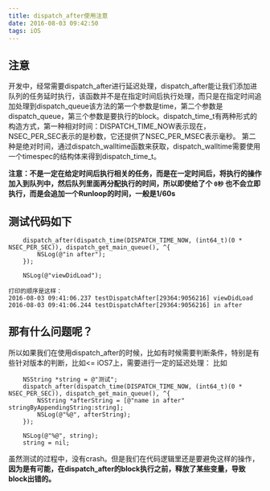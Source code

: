 ```yaml
---
title: dispatch_after使用注意
date: 2016-08-03 09:42:50
tags: iOS
---
```


注意
---
开发中，经常需要dispatch_after进行延迟处理，dispatch_after能让我们添加进队列的任务延时执行，该函数并不是在指定时间后执行处理，而只是在指定时间追加处理到dispatch_queue该方法的第一个参数是time，第二个参数是dispatch_queue，第三个参数是要执行的block。dispatch_time_t有两种形式的构造方式，第一种相对时间：DISPATCH_TIME_NOW表示现在，NSEC_PER_SEC表示的是秒数，它还提供了NSEC_PER_MSEC表示毫秒。
第二种是绝对时间，通过dispatch_walltime函数来获取，dispatch_walltime需要使用一个timespec的结构体来得到dispatch_time_t。

**注意：不是一定在给定时间后执行相关的任务，而是在一定时间后，将执行的操作加入到队列中，然后队列里面再分配执行的时间，所以即使给了个 `0秒` 也不会立即执行，而是会追加一个Runloop的时间，一般是1/60s**

测试代码如下
---
```
    dispatch_after(dispatch_time(DISPATCH_TIME_NOW, (int64_t)(0 * NSEC_PER_SEC)), dispatch_get_main_queue(), ^{
        NSLog(@"in after");
    });
    
    NSLog(@"viewDidLoad");
    
打印的顺序是这样：
2016-08-03 09:41:06.237 testDispatchAfter[29364:9056216] viewDidLoad
2016-08-03 09:41:06.244 testDispatchAfter[29364:9056216] in after

```
那有什么问题呢？
---
所以如果我们在使用dispatch_after的时候，比如有时候需要判断条件，特别是有些针对版本的判断，比如<= iOS7上，需要进行一定的延迟处理：
比如

```
    NSString *string = @"测试";
    dispatch_after(dispatch_time(DISPATCH_TIME_NOW, (int64_t)(0 * NSEC_PER_SEC)), dispatch_get_main_queue(), ^{
        NSString *afterString = [@"name in after" stringByAppendingString:string];
        NSLog(@"%@", afterString);
    });
    
    NSLog(@"%@", string);
    string = nil;

```

虽然测试的过程中，没有crash。但是我们在代码逻辑里还是要避免这样的操作，**因为是有可能，在dispatch_after的block执行之前，释放了某些变量，导致block出错的。**
